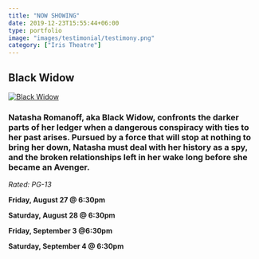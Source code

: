 ```yaml
---
title: "NOW SHOWING"
date: 2019-12-23T15:55:44+06:00
type: portfolio
image: "images/testimonial/testimony.png"
category: ["Iris Theatre"]
---
```


## Black Widow

[![Black Widow](https://img.youtube.com/vi/ybji16u608U/0.jpg)](https://www.youtube.com/watch?v=ybji16u608U)

### Natasha Romanoff, aka Black Widow, confronts the darker parts of her ledger when a dangerous conspiracy with ties to her past arises. Pursued by a force that will stop at nothing to bring her down, Natasha must deal with her history as a spy, and the broken relationships left in her wake long before she became an Avenger.

_Rated: PG-13_

**Friday, August 27 @ 6:30pm**

**Saturday, August 28 @ 6:30pm**

**Friday, September 3 @6:30pm**

**Saturday, September 4 @ 6:30pm**
